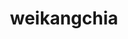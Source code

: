 ---
title: weikangchia
github: https://github.com/weikangchia
mode: dark
transition: 3s
archetype:
  - Little Bit of Everything
---